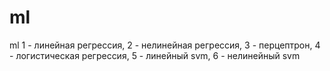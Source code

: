# ml
ml
1 - линейная регрессия,
2 - нелинейная регрессия,
3 - перцептрон,
4 - логистическая регрессия,
5 - линейный svm,
6 - нелинейный svm
